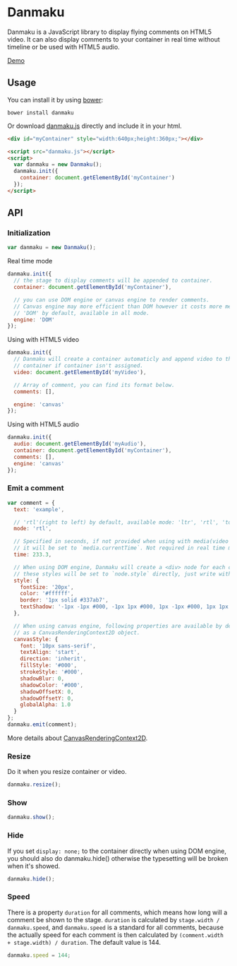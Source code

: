 ﻿Danmaku
======

Danmaku is a JavaScript library to display flying comments on HTML5 video. It can also display comments to your container in real time without timeline or be used with HTML5 audio.

[Demo](https://danmaku.js.org/)

## Usage

You can install it by using [bower](http://bower.io/):
```
bower install danmaku
```
Or download [danmaku.js](https://github.com/weizhenye/Danmaku/raw/master/danmaku.js) directly and include it in your html.

```html
<div id="myContainer" style="width:640px;height:360px;"></div>

<script src="danmaku.js"></script>
<script>
  var danmaku = new Danmaku();
  danmaku.init({
    container: document.getElementById('myContainer')
  });
</script>
```

## API

### Initialization

```js
var danmaku = new Danmaku();
```

Real time mode

```js
danmaku.init({
  // the stage to display comments will be appended to container.
  container: document.getElementById('myContainer'),

  // you can use DOM engine or canvas engine to render comments.
  // Canvas engine may more efficient than DOM however it costs more memory.
  // 'DOM' by default, available in all mode.
  engine: 'DOM'
});
```

Using with HTML5 video

```js
danmaku.init({
  // Danmaku will create a container automaticly and append video to the
  // container if container isn't assigned.
  video: document.getElementById('myVideo'),

  // Array of comment, you can find its format below.
  comments: [],

  engine: 'canvas'
});
```

Using with HTML5 audio

```js
danmaku.init({
  audio: document.getElementById('myAudio'),
  container: document.getElementById('myContainer'),
  comments: [],
  engine: 'canvas'
});
```

### Emit a comment

```js
var comment = {
  text: 'example',

  // 'rtl'(right to left) by default, available mode: 'ltr', 'rtl', 'top', 'bottom'.
  mode: 'rtl',

  // Specified in seconds, if not provided when using with media(video or audio),
  // it will be set to `media.currentTime`. Not required in real time mode.
  time: 233.3,

  // When using DOM engine, Danmaku will create a <div> node for each comment,
  // these styles will be set to `node.style` directly, just write with CSS rules.
  style: {
    fontSize: '20px',
    color: '#ffffff',
    border: '1px solid #337ab7',
    textShadow: '-1px -1px #000, -1px 1px #000, 1px -1px #000, 1px 1px #000'
  },

  // When using canvas engine, following properties are available by default
  // as a CanvasRenderingContext2D object.
  canvasStyle: {
    font: '10px sans-serif',
    textAlign: 'start',
    direction: 'inherit',
    fillStyle: '#000',
    strokeStyle: '#000',
    shadowBlur: 0,
    shadowColor: '#000',
    shadowOffsetX: 0,
    shadowOffsetY: 0,
    globalAlpha: 1.0
  }
};
danmaku.emit(comment);
```

More details about [CanvasRenderingContext2D](https://developer.mozilla.org/en-US/docs/Web/API/CanvasRenderingContext2D).

### Resize
Do it when you resize container or video.

```js
danmaku.resize();
```

### Show

```js
danmaku.show();
```

### Hide
If you set `display: none;` to the container directly when using DOM engine, you should also do danmaku.hide() otherwise the typesetting will be broken when it's showed.

```js
danmaku.hide();
```

### Speed
There is a property `duration` for all comments, which means how long will a comment be shown to the stage. `duration` is calculated by `stage.width / danmaku.speed`, and `danmaku.speed` is a standard for all comments, because the actually speed for each comment is then calculated by `(comment.width + stage.width) / duration`. The default value is 144.

```js
danmaku.speed = 144;
```
